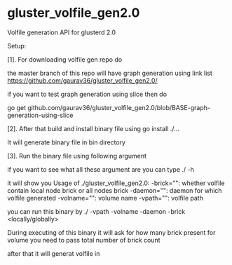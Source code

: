 # gluster_volfile_gen2.0
Volfile generation API for glusterd 2.0

Setup:

[1]. For downloading volfile gen repo do

the master branch of this repo will have graph generation using link list
https://github.com/gaurav36/gluster_volfile_gen2.0/


if you want to test graph generation using slice then do

go get github.com/gaurav36/gluster_volfile_gen2.0/blob/BASE-graph-generation-using-slice



[2]. After that build and install binary file using
 go install ./...

 It will generate binary file in bin directory

[3]. Run the binary file using following argument

if you want to see what all these argument are you can type
./<binary file name> -h

it will show you
Usage of ./gluster_volfile_gen2.0:
  -brick="": whether volfile contain local node brick or all nodes brick
  -daemon="": daemon for which volfile generated
  -volname="": volume name
  -vpath="": volfile path

you can run this binary by
./<binary> -vpath <volfile path> -volname <VOLNAME> -daemon <Daemon name> -brick <locally/globally>

During executing of this binary it will ask for how many brick present for volume <VOLNAME>
you need to pass total number of brick count

after that it will generat volfile in <volfile path>
